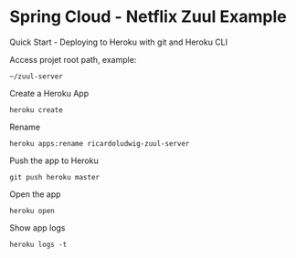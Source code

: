 # Spring Cloud - Netflix Zuul Example

Quick Start - Deploying to Heroku with git and Heroku CLI

Access projet root path, example:

	~/zuul-server

Create a Heroku App

	heroku create

Rename

	heroku apps:rename ricardoludwig-zuul-server

Push the app to Heroku

	git push heroku master

Open the app

	heroku open

Show app logs

	heroku logs -t
